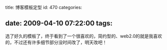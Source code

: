 title: 博客模板定型
id: 470
categories:

date: 2009-04-10 07:22:00
tags:
---

选了好久的模板了，终于看到了一个很喜欢的，简约型的、web2.0的就是我喜欢的，不过还有许多细节部分没时间改了，明天改吧！